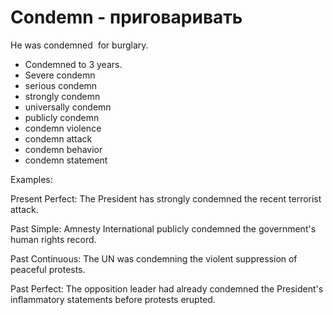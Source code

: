 # Condemn - приговаривать

He was condemned  for burglary.

- Condemned to 3 years.
- Severe condemn
- serious condemn
- strongly condemn
- universally condemn
- publicly condemn
- condemn violence
- condemn attack
- condemn behavior 
- condemn statement

Examples:

Present Perfect:
The President has strongly condemned the recent terrorist attack.

Past Simple: 
Amnesty International publicly condemned the government's human rights record.

Past Continuous: 
The UN was condemning the violent suppression of peaceful protests.  

Past Perfect:
The opposition leader had already condemned the President's inflammatory statements before protests erupted.
